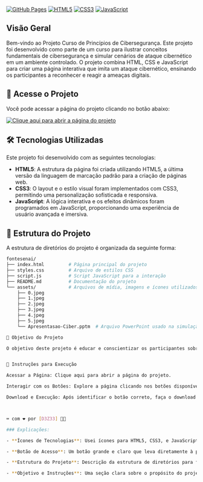 

[![GitHub Pages](https://img.shields.io/badge/GitHub-Pages-327FC7?style=flat-square&logo=github)](https://d3z33.github.io/fontesenai/)
[![HTML5](https://img.shields.io/badge/HTML5-E34F26?style=flat-square&logo=html5&logoColor=white)](https://developer.mozilla.org/en-US/docs/Web/HTML)
[![CSS3](https://img.shields.io/badge/CSS3-1572B6?style=flat-square&logo=css3&logoColor=white)](https://developer.mozilla.org/en-US/docs/Web/CSS)
[![JavaScript](https://img.shields.io/badge/JavaScript-F7DF1E?style=flat-square&logo=javascript&logoColor=black)](https://developer.mozilla.org/en-US/docs/Web/JavaScript)

## Visão Geral

Bem-vindo ao Projeto Curso de Princípios de Cibersegurança. Este projeto foi desenvolvido como parte de um curso para ilustrar conceitos fundamentais de cibersegurança e simular cenários de ataque cibernético em um ambiente controlado. O projeto combina HTML, CSS e JavaScript para criar uma página interativa que imita um ataque cibernético, ensinando os participantes a reconhecer e reagir a ameaças digitais.

## 🚀 Acesse o Projeto

Você pode acessar a página do projeto clicando no botão abaixo:

[![Clique aqui para abrir a página do projeto](https://img.shields.io/badge/Abrir-Projeto-2D8CFF?style=for-the-badge)](https://d3z33.github.io/fontesenai/)

## 🛠️ Tecnologias Utilizadas

Este projeto foi desenvolvido com as seguintes tecnologias:

- **HTML5**: A estrutura da página foi criada utilizando HTML5, a última versão da linguagem de marcação padrão para a criação de páginas web.
- **CSS3**: O layout e o estilo visual foram implementados com CSS3, permitindo uma personalização sofisticada e responsiva.
- **JavaScript**: A lógica interativa e os efeitos dinâmicos foram programados em JavaScript, proporcionando uma experiência de usuário avançada e imersiva.

## 📂 Estrutura do Projeto

A estrutura de diretórios do projeto é organizada da seguinte forma:

```bash
fontesenai/
├── index.html         # Página principal do projeto
├── styles.css         # Arquivo de estilos CSS
├── script.js          # Script JavaScript para a interação
├── README.md          # Documentação do projeto
└── assets/            # Arquivos de mídia, imagens e ícones utilizados
    ├── 0.jpeg
    ├── 1.jpeg
    ├── 2.jpeg
    ├── 3.jpeg
    ├── 4.jpeg
    ├── 5.jpeg
    └── Apresentasao-Ciber.pptm  # Arquivo PowerPoint usado na simulação

🎯 Objetivo do Projeto

O objetivo deste projeto é educar e conscientizar os participantes sobre os riscos de segurança na internet. A simulação de um ataque hacker visa demonstrar práticas inadequadas de segurança e como pequenas ações podem comprometer a integridade dos sistemas.


📜 Instruções para Execução

Acessar a Página: Clique aqui para abrir a página do projeto.

Interagir com os Botões: Explore a página clicando nos botões disponíveis. Somente um deles permite o download do arquivo de simulação.

Download e Execução: Após identificar o botão correto, faça o download do arquivo .pptm e execute-o em seu PowerPoint. Siga as instruções na apresentação para iniciar a simulação.



⌨️ com ❤️ por [D3Z33] 🧑‍💻

### Explicações:

- **Ícones de Tecnologias**: Usei ícones para HTML5, CSS3, e JavaScript, que são as tecnologias principais usadas neste projeto.

- **Botão de Acesso**: Um botão grande e claro que leva diretamente à página do projeto.

- **Estrutura do Projeto**: Descrição da estrutura de diretórios para facilitar a compreensão do projeto.

- **Objetivo e Instruções**: Uma seção clara sobre o propósito do projeto e como utilizá-lo.
